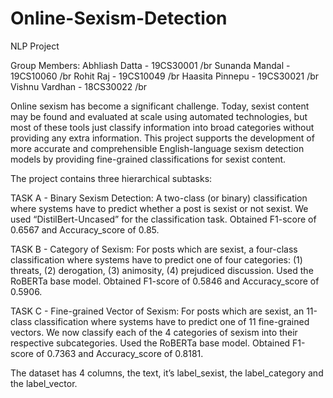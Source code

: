 # Online-Sexism-Detection
NLP Project

Group Members:
Abhliash Datta - 19CS30001 /br
Sunanda Mandal - 19CS10060 /br
Rohit Raj - 19CS10049 /br
Haasita Pinnepu - 19CS30021 /br
Vishnu Vardhan - 18CS30022 /br

Online sexism has become a significant challenge. Today, sexist content may be found and evaluated at scale using automated technologies, but most of these tools just classify information into broad categories without providing any extra information. This project supports the development of more accurate and comprehensible English-language sexism detection models by providing fine-grained classifications for sexist content.

The project contains three hierarchical subtasks:

TASK A - Binary Sexism Detection: A two-class (or binary) classification where systems have to predict whether a post is sexist or not sexist. We used “DistilBert-Uncased” for the classification task. Obtained F1-score of 0.6567 and Accuracy_score of 0.85.

TASK B - Category of Sexism: For posts which are sexist, a four-class classification where systems have to predict one of four categories: (1) threats, (2)  derogation, (3) animosity, (4) prejudiced discussion. Used the RoBERTa base model. Obtained F1-score of 0.5846 and Accuracy_score of 0.5906.

TASK C - Fine-grained Vector of Sexism: For posts which are sexist, an 11-class classification where systems have to predict one of 11 fine-grained vectors. We now classify each of the 4 categories of sexism into their respective subcategories. Used the RoBERTa base model. Obtained F1-score of 0.7363 and Accuracy_score of 0.8181.


The dataset has 4 columns, the text, it’s label_sexist, the label_category and the label_vector.

